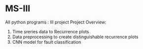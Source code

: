 # MS-III
All python programs : III project
Project Overview: 
1. Time sreries data to Recurrence plots
2. Data preprocessing to create distinguishable recurrence plots
3. CNN model for fault classification
